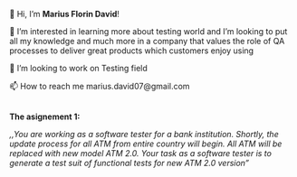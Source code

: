 👋 Hi, I’m <b>Marius Florin David</b>!
<p>👀 I’m interested in learning more about testing world and I’m looking to put all my knowledge and much more in a company that values the role of QA processes to deliver great products which customers enjoy using</p>
<p>🌱 I’m looking to work on Testing field</p>
<p>📫 How to reach me marius.david07@gmail.com</p>


<br><b>The asignement 1:</b></br>
<p></p><i>,,You are working as a software tester for a bank institution.
Shortly, the update process for all ATM from entire country will begin.
All ATM will be replaced with new model ATM 2.0.
Your task as a software tester is to generate a test suit of functional tests for new ATM 2.0 version”</i>
